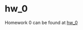 # hw_0

Homework 0 can be found at [hw_0](https://sp18.datastructur.es/materials/hw/hw0/hw0#break-and-continue)
